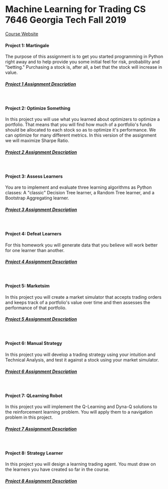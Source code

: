 # Machine Learning for Trading CS 7646 Georgia Tech Fall 2019
<a href="http://quantsoftware.gatech.edu/Machine_Learning_for_Trading_Course"> Course Website</a>
<br>

#### Project 1: Martingale
The purpose of this assignment is to get you started programming in Python right away and to help provide you some initial feel for risk, probability and "betting." Purchasing a stock is, after all, a bet that the stock will increase in value.
##### <a href="http://quantsoftware.gatech.edu/Fall_2019_Project_1:_Martingale"> Project 1 Assignment Description</a>
<br>

#### Project 2: Optimize Something
In this project you will use what you learned about optimizers to optimize a portfolio. That means that you will find how much of a portfolio's funds should be allocated to each stock so as to optimize it's performance. We can optimize for many different metrics. In this version of the assignment we will maximize Sharpe Ratio.
##### <a href="http://quantsoftware.gatech.edu/Fall_2019_Project_2:_Optimize_Something"> Project 2 Assignment Description</a>
<br>

#### Project 3: Assess Learners
You are to implement and evaluate three learning algorithms as Python classes: A "classic" Decision Tree learner, a Random Tree learner, and a Bootstrap Aggregating learner.
##### <a href="http://quantsoftware.gatech.edu/Fall_2019_Project_3:_Assess_Learners"> Project 3 Assignment Description</a>
<br>

#### Project 4: Defeat Learners
For this homework you will generate data that you believe will work better for one learner than another.
##### <a href="http://quantsoftware.gatech.edu/Fall_2019_Project_4:_Defeat_Learners"> Project 4 Assignment Description</a>
<br>

#### Project 5: Marketsim
In this project you will create a market simulator that accepts trading orders and keeps track of a portfolio's value over time and then assesses the performance of that portfolio.
##### <a href="http://quantsoftware.gatech.edu/Fall_2019_Project_5:_Marketsim"> Project 5 Assignment Description</a>
<br>

#### Project 6: Manual Strategy
In this project you will develop a trading strategy using your intuition and Technical Analysis, and test it against a stock using your market simulator.
##### <a href="http://quantsoftware.gatech.edu/Fall_2019_Project_6:_Manual_Strategy"> Project 6 Assignment Description</a>
<br>

#### Project 7: QLearning Robot
In this project you will implement the Q-Learning and Dyna-Q solutions to the reinforcement learning problem. You will apply them to a navigation problem in this project.
##### <a href="http://quantsoftware.gatech.edu/Fall_2019_Project_7:_Qlearning_Robot"> Project 7 Assignment Description</a>
<br>

#### Project 8: Strategy Learner
In this project you will design a learning trading agent. You must draw on the learners you have created so far in the course.
##### <a href="http://quantsoftware.gatech.edu/Fall_2019_Project_8:_Strategy_Learner"> Project 8 Assignment Description</a>
<br>
